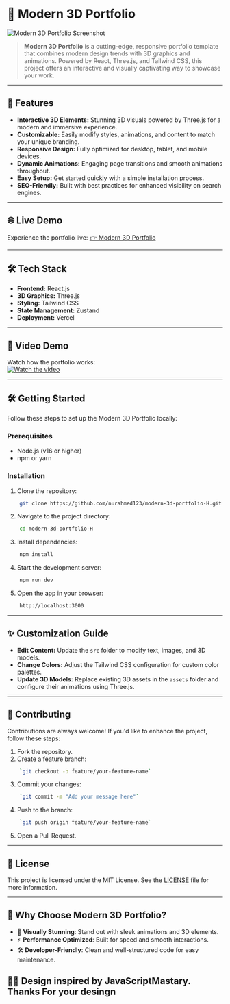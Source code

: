 # 🎨 Modern 3D Portfolio

![Modern 3D Portfolio Screenshot](https://cloud-p8eityq2f-hack-club-bot.vercel.app/0screenshot_2025-01-25_at_3.10.32___pm.png)

> **Modern 3D Portfolio** is a cutting-edge, responsive portfolio template that combines modern design trends with 3D graphics and animations. Powered by React, Three.js, and Tailwind CSS, this project offers an interactive and visually captivating way to showcase your work.

----------

## 🚀 **Features**

-   **Interactive 3D Elements:** Stunning 3D visuals powered by Three.js for a modern and immersive experience.
-   **Customizable:** Easily modify styles, animations, and content to match your unique branding.
-   **Responsive Design:** Fully optimized for desktop, tablet, and mobile devices.
-   **Dynamic Animations:** Engaging page transitions and smooth animations throughout.
-   **Easy Setup:** Get started quickly with a simple installation process.
-   **SEO-Friendly:** Built with best practices for enhanced visibility on search engines.

----------

## 🌐 **Live Demo**

Experience the portfolio live: [👉 Modern 3D Portfolio](https://modern3dportfolio.vercel.app)

----------

## 🛠️ **Tech Stack**

-   **Frontend:** React.js
-   **3D Graphics:** Three.js
-   **Styling:** Tailwind CSS
-   **State Management:** Zustand
-   **Deployment:** Vercel

----------

## 🎥 **Video Demo**

Watch how the portfolio works:  
[![Watch the video](https://cloud-c0w8ostrk-hack-club-bot.vercel.app/0screenshot_2025-01-25_at_3.12.40___pm.png)](https://youtu.be/vrCHooSLDY4)

----------

## 🛠️ **Getting Started**

Follow these steps to set up the Modern 3D Portfolio locally:

### **Prerequisites**

-   Node.js (v16 or higher)
-   npm or yarn

### **Installation**

1.  Clone the repository:
```bash
    git clone https://github.com/nurahmed123/modern-3d-portfolio-H.git
```
2.  Navigate to the project directory:
```bash
    cd modern-3d-portfolio-H
```
3.  Install dependencies:
```bash
    npm install
```
4.  Start the development server:
    
```bash
    npm run dev
```
5.  Open the app in your browser:
    
```bash
    http://localhost:3000
```

----------

## ✨ **Customization Guide**

-   **Edit Content:** Update the `src` folder to modify text, images, and 3D models.
-   **Change Colors:** Adjust the Tailwind CSS configuration for custom color palettes.
-   **Update 3D Models:** Replace existing 3D assets in the `assets` folder and configure their animations using Three.js.

----------

## 🤝 **Contributing**

Contributions are always welcome! If you'd like to enhance the project, follow these steps:

1.  Fork the repository.
2.  Create a feature branch:
```bash
    `git checkout -b feature/your-feature-name` 
```
3.  Commit your changes:
```bash
    `git commit -m "Add your message here"` 
```
4.  Push to the branch:
```bash
    `git push origin feature/your-feature-name` 
```
5.  Open a Pull Request.

----------

## 📜 **License**

This project is licensed under the MIT License. See the [LICENSE](LICENSE) file for more information.

----------

## 🌟 **Why Choose Modern 3D Portfolio?**

-   🎨 **Visually Stunning**: Stand out with sleek animations and 3D elements.
-   ⚡ **Performance Optimized**: Built for speed and smooth interactions.
-   🛠️ **Developer-Friendly**: Clean and well-structured code for easy maintenance.


## 🌟🌟 Design inspired by JavaScriptMastary. Thanks For your desingn
